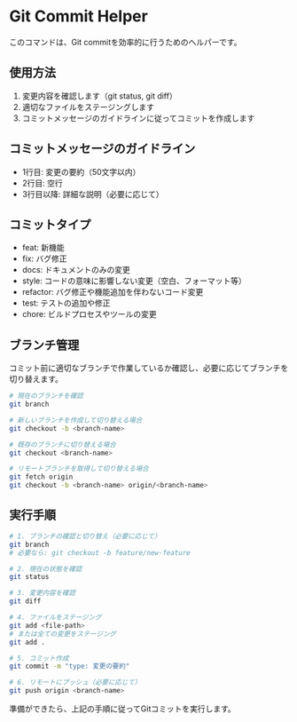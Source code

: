 # Git Commit Helper

このコマンドは、Git commitを効率的に行うためのヘルパーです。

## 使用方法
1. 変更内容を確認します（git status, git diff）
2. 適切なファイルをステージングします
3. コミットメッセージのガイドラインに従ってコミットを作成します

## コミットメッセージのガイドライン
- 1行目: 変更の要約（50文字以内）
- 2行目: 空行
- 3行目以降: 詳細な説明（必要に応じて）

## コミットタイプ
- feat: 新機能
- fix: バグ修正
- docs: ドキュメントのみの変更
- style: コードの意味に影響しない変更（空白、フォーマット等）
- refactor: バグ修正や機能追加を伴わないコード変更
- test: テストの追加や修正
- chore: ビルドプロセスやツールの変更

## ブランチ管理
コミット前に適切なブランチで作業しているか確認し、必要に応じてブランチを切り替えます。

```bash
# 現在のブランチを確認
git branch

# 新しいブランチを作成して切り替える場合
git checkout -b <branch-name>

# 既存のブランチに切り替える場合
git checkout <branch-name>

# リモートブランチを取得して切り替える場合
git fetch origin
git checkout -b <branch-name> origin/<branch-name>
```

## 実行手順
```bash
# 1. ブランチの確認と切り替え（必要に応じて）
git branch
# 必要なら: git checkout -b feature/new-feature

# 2. 現在の状態を確認
git status

# 3. 変更内容を確認
git diff

# 4. ファイルをステージング
git add <file-path>
# または全ての変更をステージング
git add .

# 5. コミット作成
git commit -m "type: 変更の要約"

# 6. リモートにプッシュ（必要に応じて）
git push origin <branch-name>
```

準備ができたら、上記の手順に従ってGitコミットを実行します。